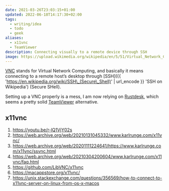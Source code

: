 ```yaml
---
date: 2021-03-26T23:03:15+01:00
updated: 2022-06-18T14:17:30+02:00
tags:
  - writing/idea
  - todo
  - geek
aliases:
  - x11vnc
  - TeamViewer
description: Connecting visually to a remote device through SSH
image: https://upload.wikimedia.org/wikipedia/en/5/51/Virtual_Network_Computing_%28logo%29.svg
---
```

[VNC](https://en.wikipedia.org/wiki/Virtual_Network_Computing 'Virtual Network Computing on Wikipedia') stands for Virtual Network Computing, and basically it means connecting to a remote host’s desktop through [SSH]({{ 'https://en.wikipedia.org/wiki/SSH\_(Secure\_Shell)' | url_encode }} 'SSH on Wikipedia') (Secure SHell).

<div class='yellow box'>
	Setting up a VNC properly is a mess, I am now relying on <a href='https://rustdesk.com' target='_blank' title='Rustdesk'>Rustdesk</a>, which seems a pretty solid <a href='https://teamviewer.com' target='_blank' title='TeamViewer'>TeamViewer</a> alternative.
</div>

## x11vnc

1. <https://youtu.be/r-lQ1VjY02s>
1. <https://web.archive.org/web/20210131045332/www.karlrunge.com/x11vnc/>
1. <https://web.archive.org/web/20201111224641/https://www.karlrunge.com/x11vnc/ssvnc.html>
1. <https://web.archive.org/web/20210304200604/www.karlrunge.com/x11vnc/faq.html>
1. <https://github.com/LibVNC/x11vnc>
1. <https://macappstore.org/x11vnc/>
1. <https://unix.stackexchange.com/questions/356569/how-to-connect-to-x11vnc-server-on-linux-from-os-x-macos>
